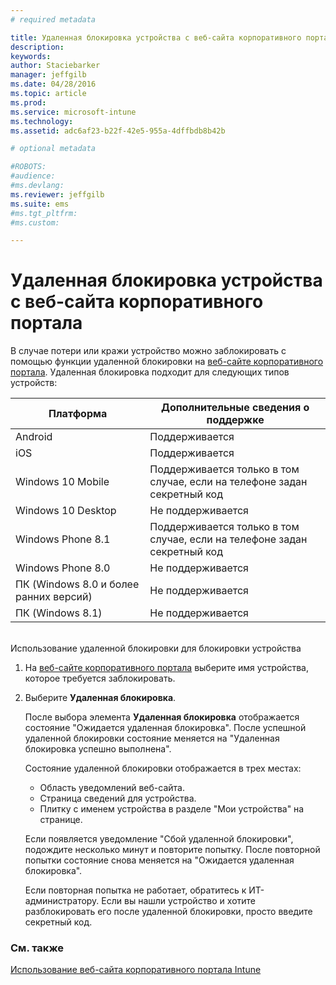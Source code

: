 ```yaml
---
# required metadata

title: Удаленная блокировка устройства с веб-сайта корпоративного портала | Microsoft Intune
description:
keywords:
author: Staciebarker
manager: jeffgilb
ms.date: 04/28/2016
ms.topic: article
ms.prod:
ms.service: microsoft-intune
ms.technology:
ms.assetid: adc6af23-b22f-42e5-955a-4dffbdb8b42b

# optional metadata

#ROBOTS:
#audience:
#ms.devlang:
ms.reviewer: jeffgilb
ms.suite: ems
#ms.tgt_pltfrm:
#ms.custom:

---
```



# Удаленная блокировка устройства с веб-сайта корпоративного портала

В случае потери или кражи устройство можно заблокировать с помощью функции удаленной блокировки на [веб-сайте корпоративного портала](http://portal.manage.microsoft.com). Удаленная блокировка подходит для следующих типов устройств:

Платформа  |Дополнительные сведения о поддержке  
---------|---------
Android | Поддерживается       
iOS | Поддерживается
Windows 10 Mobile | Поддерживается только в том случае, если на телефоне задан секретный код     
Windows 10 Desktop | Не поддерживается  
Windows Phone 8.1 | Поддерживается только в том случае, если на телефоне задан секретный код
Windows Phone 8.0 | Не поддерживается
ПК (Windows 8.0 и более ранних версий) | Не поддерживается       
ПК (Windows 8.1) | Не поддерживается

</br>
Использование удаленной блокировки для блокировки устройства

1.  На [веб-сайте корпоративного портала](http://portal.manage.microsoft.com) выберите имя устройства, которое требуется заблокировать.

2.  Выберите **Удаленная блокировка**.

    После выбора элемента **Удаленная блокировка** отображается состояние "Ожидается удаленная блокировка".  После успешной удаленной блокировки состояние меняется на "Удаленная блокировка успешно выполнена".

    Состояние удаленной блокировки отображается в трех местах:

    * Область уведомлений веб-сайта. 
    * Страница сведений для устройства.
    * Плитку с именем устройства в разделе "Мои устройства" на странице.

    Если появляется уведомление "Сбой удаленной блокировки", подождите несколько минут и повторите попытку. После повторной попытки состояние снова меняется на "Ожидается удаленная блокировка". 

    Если повторная попытка не работает, обратитесь к ИТ-администратору. Если вы нашли устройство и хотите разблокировать его после удаленной блокировки, просто введите секретный код.


### См. также
[Использование веб-сайта корпоративного портала Intune](using-the-intune-company-portal-website.md)

<!--HONumber=May16_HO3-->


